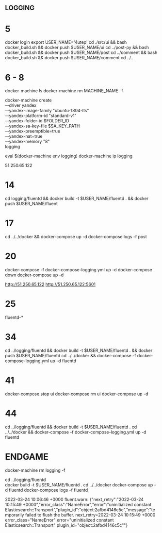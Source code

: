 ## LOGGING

# 5

docker login
export USER_NAME='4utep'
cd ./src/ui && bash docker_build.sh && docker push $USER_NAME/ui
cd ../post-py && bash docker_build.sh && docker push $USER_NAME/post
cd ../comment && bash docker_build.sh && docker push $USER_NAME/comment
cd ../..

# 6 - 8
docker-machine ls
docker-machine rm MACHINE_NAME -f

docker-machine create \
    --driver yandex \
    --yandex-image-family "ubuntu-1804-lts" \
    --yandex-platform-id "standard-v1" \
    --yandex-folder-id $FOLDER_ID \
    --yandex-sa-key-file $SA_KEY_PATH \
    --yandex-preemptible=true \
    --yandex-nat=true \
    --yandex-memory "8" \
    logging

eval $(docker-machine env logging)
docker-machine ip logging

51.250.65.122

# 14
cd logging/fluentd && docker build -t $USER_NAME/fluentd . && docker push $USER_NAME/fluent

# 17
cd ../../docker && docker-compose up -d
docker-compose logs -f post

# 20
docker-compose -f docker-compose-logging.yml up -d
docker-compose down
docker-compose up -d

http://51.250.65.122
http://51.250.65.122:5601

# 25
fluentd-*

# 34
cd ../logging/fluentd && docker build -t $USER_NAME/fluentd . && docker push $USER_NAME/fluentd
cd ../../docker && docker-compose -f docker-compose-logging.yml up -d fluentd

# 41 
docker-compose stop ui
docker-compose rm ui
docker-compose up -d

# 44
cd ../logging/fluentd && docker build -t $USER_NAME/fluentd .
cd ../../docker && docker-compose -f docker-compose-logging.yml up -d fluentd





# ENDGAME
docker-machine rm logging -f



cd ../logging/fluentd         
docker build -t $USER_NAME/fluentd .
cd ../../docker 
docker-compose up -d fluentd
docker-compose logs -f fluentd


2022-03-24 10:06:46 +0000 fluent.warn: {"next_retry":"2022-03-24 10:15:49 +0000","error_class":"NameError","error":"uninitialized constant Elasticsearch::Transport","plugin_id":"object:2afbd4146c5c","message":"temporarily failed to flush the buffer. next_retry=2022-03-24 10:15:49 +0000 error_class=\"NameError\" error=\"uninitialized constant Elasticsearch::Transport\" plugin_id=\"object:2afbd4146c5c\""}







